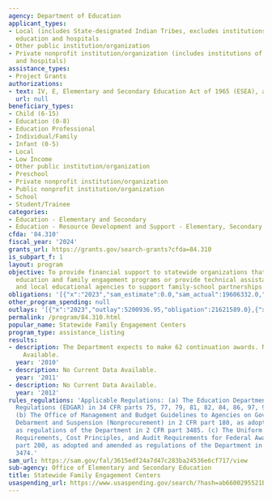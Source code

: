 ```yaml
---
agency: Department of Education
applicant_types:
- Local (includes State-designated Indian Tribes, excludes institutions of higher
  education and hospitals
- Other public institution/organization
- Private nonprofit institution/organization (includes institutions of higher education
  and hospitals)
assistance_types:
- Project Grants
authorizations:
- text: IV, E, Elementary and Secondary Education Act of 1965 (ESEA), as amended.
  url: null
beneficiary_types:
- Child (6-15)
- Education (0-8)
- Education Professional
- Individual/Family
- Infant (0-5)
- Local
- Low Income
- Other public institution/organization
- Preschool
- Private nonprofit institution/organization
- Public nonprofit institution/organization
- School
- Student/Trainee
categories:
- Education - Elementary and Secondary
- Education - Resource Development and Support - Elementary, Secondary Education
cfda: '84.310'
fiscal_year: '2024'
grants_url: https://grants.gov/search-grants?cfda=84.310
is_subpart_f: 1
layout: program
objective: To provide financial support to statewide organizations that conduct parent
  education and family engagement programs or provide technical assistance to State
  and local educational agencies to support family-school partnerships.
obligations: '[{"x":"2023","sam_estimate":0.0,"sam_actual":19606332.0,"usa_spending_actual":18672669.0},{"x":"2024","sam_estimate":0.0,"sam_actual":19615928.0,"usa_spending_actual":18317456.32},{"x":"2025","sam_estimate":0.0,"sam_actual":19600000.0,"usa_spending_actual":0.0}]'
other_program_spending: null
outlays: '[{"x":"2023","outlay":5200936.95,"obligation":21621589.0},{"x":"2024","outlay":477698.29,"obligation":945154.0},{"x":"2025","outlay":0.0,"obligation":0.0}]'
permalink: /program/84.310.html
popular_name: Statewide Family Engagement Centers
program_type: assistance_listing
results:
- description: The Department expects to make 62 continuation awards. No Current Data
    Available.
  year: '2010'
- description: No Current Data Available.
  year: '2011'
- description: No Current Data Available.
  year: '2012'
rules_regulations: 'Applicable Regulations: (a) The Education Department General Administrative
  Regulations (EDGAR) in 34 CFR parts 75, 77, 79, 81, 82, 84, 86, 97, 98, and 99.
  (b) The Office of Management and Budget Guidelines to Agencies on Governmentwide
  Debarment and Suspension (Nonprocurement) in 2 CFR part 180, as adopted and amended
  as regulations of the Department in 2 CFR part 3485. (c) The Uniform Administrative
  Requirements, Cost Principles, and Audit Requirements for Federal Awards in 2 CFR
  part 200, as adopted and amended as regulations of the Department in 2 CFR part
  3474.'
sam_url: https://sam.gov/fal/3615edf24a7d47c283ba24536e6cf717/view
sub-agency: Office of Elementary and Secondary Education
title: Statewide Family Engagement Centers
usaspending_url: https://www.usaspending.gov/search/?hash=ab6600295521b0ae64fe41a7d74124a3
---
```

